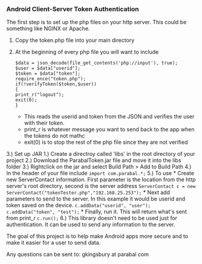 <h3><b>Android Client-Server Token Authentication</b></h3>

The first step is to set up the php files on your http server. This could be something like NGINX or Apache.

1. Copy the token.php file into your main directory
2. At the beginning of every php file you will want to include

	```
	$data = json_decode(file_get_contents('php://input'), true);
	$user = $data["userid"];
	$token = $data["token"];
	require_once("token.php");
	if(!verifyToken($token,$user))
	{
	print_r("logout");
	exit(0);
	}
	```
	* This reads the userid and token from the JSON and verifies the user with their token.
	* print_r is whatever message you want to send back to the app when the tokens do not mathc
	* exit(0) is to stop the rest of the php file since they are not verified

3.) Set up JAR
	1.) Create a directroy called 'libs' in the root directory of your project
	2.) Download the ParabalToken.jar file and move it into the libs folder
	3.) Rightclick on the jar and select Build Path > Add to Build Path
	4.) In the header of your file include 
		```
		import com.parabal.*;
		```
	5.) To use 
		* Create new ServerContact information. First parameter is the location from the http server's root directory, second is the server address
		```
		ServerContact c = new ServerContact("tokenTester.php","192.168.25.253");
		```
		* Next add parameters to send to the server. In this example it would be userid and token saved on the device.
		```
		c.addData("userid", "user");
		c.addData("token", "test");
		```
		* Finally, run it. This will return what's sent from print_r
		```
		c.run();
		```
	6.) This library doesn't need to be used just for authentication. It can be used to send any information to the server.


The goal of this project is to help make Android apps more secure and to make it easier for a user to send data. 

Any questions can be sent to:     gkingsbury at parabal com
		




